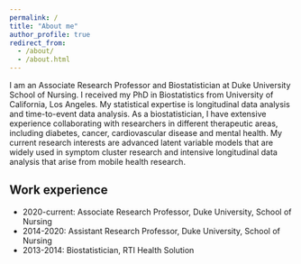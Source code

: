 ```yaml
---
permalink: /
title: "About me"
author_profile: true
redirect_from: 
  - /about/
  - /about.html
---
```


I am an Associate Research Professor and Biostatistician at Duke University School of Nursing. I received my PhD in Biostatistics from University of California, Los Angeles. My statistical expertise is longitudinal data analysis and time-to-event data analysis. As a biostatistician, I have extensive experience collaborating with researchers in different therapeutic areas, including diabetes, cancer, cardiovascular disease and mental health. My current research interests are advanced latent variable models that are widely used in symptom cluster research and intensive longitudinal data analysis that arise from mobile health research.

Work experience
-----
* 2020-current: Associate Research Professor, Duke University, School of Nursing
* 2014-2020: Assistant Research Professor, Duke University, School of Nursing
* 2013-2014: Biostatistician, RTI Health Solution